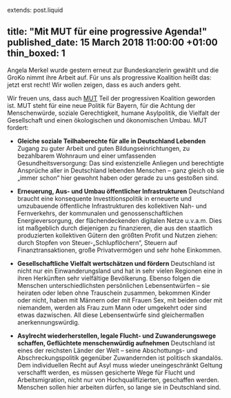 extends: post.liquid

title: "Mit MUT für eine progressive Agenda!"
published_date:  15 March 2018 11:00:00 +01:00
thin_boxed: 1
---
Angela Merkel wurde gestern erneut zur Bundeskanzlerin gewählt und die GroKo nimmt ihre Arbeit auf. Für uns als progressive Koalition heißt das: jetzt erst recht! Wir wollen zeigen, dass es auch anders geht. 

Wir freuen uns, dass auch [MUT](http://www.mut-bayern.de/) Teil der progressiven Koalition geworden ist. MUT steht für eine neue Politik für Bayern, für die Achtung der Menschenwürde, soziale Gerechtigkeit, humane Asylpolitik, die Vielfalt der Gesellschaft und einen ökologischen und ökonomischen Umbau. MUT fordert:

- **Gleiche soziale Teilhaberechte für alle in Deutschland Lebenden**
Zugang zu guter Arbeit und guten Bildungseinrichtungen, zu bezahlbarem Wohnraum und einer umfassenden Gesundheitsversorgung: Das sind existenzielle Anliegen und berechtigte Ansprüche aller in Deutschland lebenden Menschen – ganz gleich ob sie „immer schon“ hier gewohnt haben oder gerade zu uns gestoßen sind.

- **Erneuerung, Aus- und Umbau öffentlicher Infrastrukturen**
Deutschland braucht eine konsequente Investitionspolitik in erneuerte und umzubauende öffentliche Infrastrukturen des kollektiven Nah- und Fernverkehrs, der kommunalen und genossenschaftlichen Energieversorgung, der flächendeckenden digitalen Netze u.v.a.m. Dies ist maßgeblich durch diejenigen zu finanzieren, die aus den staatlich produzierten kollektiven Gütern den größten Profit und Nutzen ziehen: durch Stopfen von Steuer-„Schlupflöchern“, Steuern auf Finanztransaktionen, große Privatvermögen und sehr hohe Einkommen.

- **Gesellschaftliche Vielfalt wertschätzen und fördern**
Deutschland ist nicht nur ein Einwanderungsland und hat in sehr vielen Regionen eine in ihren Herkünften sehr vielfältige Bevölkerung. Ebenso folgen die Menschen unterschiedlichsten persönlichen Lebensentwürfen – sie heiraten oder leben ohne Trauschein zusammen, bekommen Kinder oder nicht, haben mit Männern oder mit Frauen Sex, mit beiden oder mit niemandem, werden als Frau zum Mann oder umgekehrt oder sind etwas dazwischen. All diese Lebensentwürfe sind gleichermaßen anerkennungswürdig.

- **Asylrecht wiederherstellen, legale Flucht- und Zuwanderungswege schaffen, Geflüchtete menschenwürdig aufnehmen**
Deutschland ist eines der reichsten Länder der Welt – seine Abschottungs- und Abschreckungspolitik gegenüber Zuwandernden ist politisch skandalös. Dem individuellen Recht auf Asyl muss wieder uneingeschränkt Geltung verschafft werden, es müssen gesicherte Wege für Flucht und Arbeitsmigration, nicht nur von Hochqualifizierten, geschaffen werden. Menschen sollen hier arbeiten dürfen, so lange sie in Deutschland sind.

